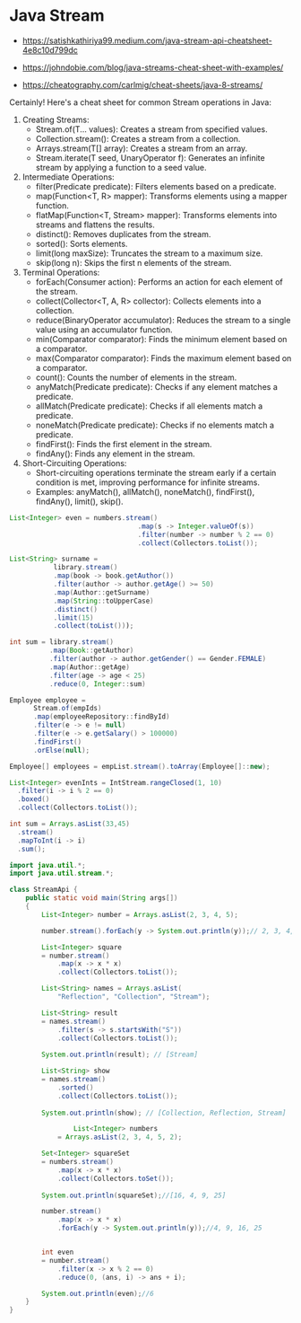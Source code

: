 # Java Stream 

* https://satishkathiriya99.medium.com/java-stream-api-cheatsheet-4e8c10d799dc

* https://johndobie.com/blog/java-streams-cheat-sheet-with-examples/

* https://cheatography.com/carlmig/cheat-sheets/java-8-streams/

Certainly! Here's a cheat sheet for common Stream operations in Java:
1. Creating Streams:
    * Stream.of(T... values): Creates a stream from specified values.
    * Collection.stream(): Creates a stream from a collection.
    * Arrays.stream(T[] array): Creates a stream from an array.
    * Stream.iterate(T seed, UnaryOperator<T> f): Generates an infinite stream by applying a function to a seed value.
2. Intermediate Operations:
    * filter(Predicate<T> predicate): Filters elements based on a predicate.
    * map(Function<T, R> mapper): Transforms elements using a mapper function.
    * flatMap(Function<T, Stream<R>> mapper): Transforms elements into streams and flattens the results.
    * distinct(): Removes duplicates from the stream.
    * sorted(): Sorts elements.
    * limit(long maxSize): Truncates the stream to a maximum size.
    * skip(long n): Skips the first n elements of the stream.
3. Terminal Operations:
    * forEach(Consumer<T> action): Performs an action for each element of the stream.
    * collect(Collector<T, A, R> collector): Collects elements into a collection.
    * reduce(BinaryOperator<T> accumulator): Reduces the stream to a single value using an accumulator function.
    * min(Comparator<T> comparator): Finds the minimum element based on a comparator.
    * max(Comparator<T> comparator): Finds the maximum element based on a comparator.
    * count(): Counts the number of elements in the stream.
    * anyMatch(Predicate<T> predicate): Checks if any element matches a predicate.
    * allMatch(Predicate<T> predicate): Checks if all elements match a predicate.
    * noneMatch(Predicate<T> predicate): Checks if no elements match a predicate.
    * findFirst(): Finds the first element in the stream.
    * findAny(): Finds any element in the stream.
4. Short-Circuiting Operations:
    * Short-circuiting operations terminate the stream early if a certain condition is met, improving performance for infinite streams.
    * Examples: anyMatch(), allMatch(), noneMatch(), findFirst(), findAny(), limit(), skip().


```java
List<Integer> even = numbers.stream()
                                .map(s -> Integer.valueOf(s))
                                .filter(number -> number % 2 == 0)
                                .collect(Collectors.toList());
```
```java
List<String> surname =
           library.stream()
           .map(book -> book.getAuthor())
           .filter(author -> author.getAge() >= 50)
           .map(Author::getSurname)
           .map(String::toUpperCase)
           .distinct()
           .limit(15)
           .collect(toList()));
```
```java
int sum = library.stream()
          .map(Book::getAuthor)
          .filter(author -> author.getGender() == Gender.FEMALE)
          .map(Author::getAge)
          .filter(age -> age < 25)
          .reduce(0, Integer::sum)
```
```java
Employee employee = 
      Stream.of(empIds)
      .map(employeeRepository::findById)
      .filter(e -> e != null)
      .filter(e -> e.getSalary() > 100000)
      .findFirst()
      .orElse(null);
```
```java
Employee[] employees = empList.stream().toArray(Employee[]::new);
```
```java
List<Integer> evenInts = IntStream.rangeClosed(1, 10)
  .filter(i -> i % 2 == 0)
  .boxed()
  .collect(Collectors.toList());
```
```java
int sum = Arrays.asList(33,45)
  .stream()
  .mapToInt(i -> i)
  .sum();
```

```java
import java.util.*;
import java.util.stream.*;

class StreamApi {
	public static void main(String args[])
	{
		List<Integer> number = Arrays.asList(2, 3, 4, 5); 

        number.stream().forEach(y -> System.out.println(y));// 2, 3, 4, 5

		List<Integer> square 
		= number.stream()
			.map(x -> x * x)
			.collect(Collectors.toList());

		List<String> names = Arrays.asList(
			"Reflection", "Collection", "Stream");

		List<String> result
		= names.stream()
			.filter(s -> s.startsWith("S"))
			.collect(Collectors.toList());
	
		System.out.println(result); // [Stream]

		List<String> show 
		= names.stream()
			.sorted()
			.collect(Collectors.toList());
	
		System.out.println(show); // [Collection, Reflection, Stream]

				List<Integer> numbers
			= Arrays.asList(2, 3, 4, 5, 2);

		Set<Integer> squareSet
		= numbers.stream()
			.map(x -> x * x)
			.collect(Collectors.toSet());
	
		System.out.println(squareSet);//[16, 4, 9, 25]

		number.stream()
			.map(x -> x * x)
			.forEach(y -> System.out.println(y));//4, 9, 16, 25


		int even 
		= number.stream()
			.filter(x -> x % 2 == 0)
			.reduce(0, (ans, i) -> ans + i);

		System.out.println(even);//6
	}
}
```